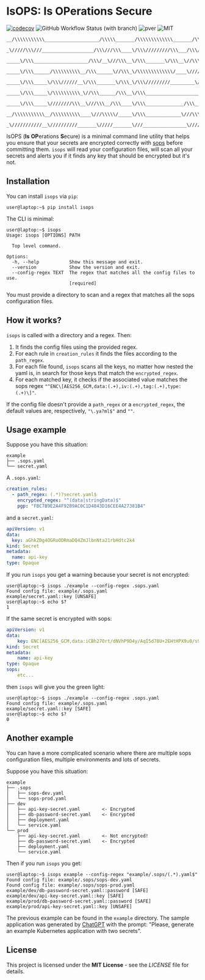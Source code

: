 # IsOPS: **Is** **OP**erations **S**ecure

[![codecov](https://codecov.io/gh/lorenzophys/isops/branch/main/graph/badge.svg?token=7RQ5P3X22D)](https://codecov.io/gh/lorenzophys/isops)
![GitHub Workflow Status (with branch)](https://img.shields.io/github/actions/workflow/status/lorenzophys/isops/test-workflow.yml?branch=main&label=tests)
![pver](https://img.shields.io/pypi/pyversions/isops)
![MIT](https://img.shields.io/github/license/lorenzophys/isops)

```ascii
__/\\\\\\\\\\\____________________/\\\\\_______/\\\\\\\\\\\\\_______/\\\\\\\\\\\___        
 _\/////\\\///___________________/\\\///\\\____\/\\\/////////\\\___/\\\/////////\\\_       
  _____\/\\\____________________/\\\/__\///\\\__\/\\\_______\/\\\__\//\\\______\///__      
   _____\/\\\______/\\\\\\\\\\__/\\\______\//\\\_\/\\\\\\\\\\\\\/____\////\\\_________     
    _____\/\\\_____\/\\\//////__\/\\\_______\/\\\_\/\\\/////////_________\////\\\______    
     _____\/\\\_____\/\\\\\\\\\\_\//\\\______/\\\__\/\\\_____________________\////\\\___   
      _____\/\\\_____\////////\\\__\///\\\__/\\\____\/\\\______________/\\\______\//\\\__  
       __/\\\\\\\\\\\__/\\\\\\\\\\____\///\\\\\/_____\/\\\_____________\///\\\\\\\\\\\/___ 
        _\///////////__\//////////_______\/////_______\///________________\///////////_____

```

IsOPS (**Is** **OP**erations **S**ecure) is a minimal command line utility that helps you ensure that your secrets are encrypted correctly with [sops](https://github.com/mozilla/sops) before committing them. `isops` will read your configuration files, will scan all your secrets and alerts you if it finds any key that should be encrypted but it's not.

## Installation

You can install `isops` via `pip`:

```console
user@laptop:~$ pip install isops
```

The CLI is minimal:

```console
user@laptop:~$ isops
Usage: isops [OPTIONS] PATH

  Top level command.

Options:
  -h, --help           Show this message and exit.
  --version            Show the version and exit.
  --config-regex TEXT  The regex that matches all the config files to use.
                       [required]
```

You must provide a directory to scan and a regex that matches all the sops configuration files.

## How it works?

`isops` is called with a directory and a regex. Then:

1. It finds the config files using the provided regex.
2. For each rule in `creation_rules` it finds the files according to the `path_regex`.
3. For each file found, `isops` scans all the keys, no matter how nested the yaml is, in search for those keys that match the `encrypted_regex`.
4. For each matched key, it checks if the associated value matches the sops regex `"^ENC\[AES256_GCM,data:(.+),iv:(.+),tag:(.+),type:(.+)\]"`.

If the config file doesn't provide a `path_regex` or a `encrypted_regex`, the default values are, respectively, `"\.ya?ml$"` and `""`.

## Usage example

Suppose you have this situation:

```text
example
├── .sops.yaml
└── secret.yaml
```

A `.sops.yaml`:

```yaml
creation_rules:
  - path_regex: (.*)?secret.yaml$
    encrypted_regex: "^(data|stringData)$"
    pgp: "FBC7B9E2A4F9289AC0C1D4843D16CEE4A27381B4"
```

and a `secret.yaml`:

```yaml
apiVersion: v1
data:
  key: aGhkZDg4OGRoODRmaDQ4ZmJlbnNta21rbHdtc2k4
kind: Secret
metadata:
  name: api-key
type: Opaque
```

If you run `isops` you get a warning because your secret is not encrypted:

```console
user@laptop:~$ isops ./example --config-regex .sops.yaml
Found config file: example/.sops.yaml
example/secret.yaml::key [UNSAFE]
user@laptop:~$ echo $?
1
```

If the same secret is encrypted with sops:

```yaml
apiVersion: v1
data:
    key: ENC[AES256_GCM,data:iCBh27Ort/dNVhP9D4y/AqI5d78U+2EHtHPX9u0/s9ANhA2VeqKSOQ==,iv:HkQVUgB6nvN3TU355K/PTU2NroahHAdoJhzJdgZFMwo=,tag:ayNppVmYJ/MLGrW9RtjV1A==,type:str]
kind: Secret
metadata:
    name: api-key
type: Opaque
sops:
    etc...

```

then `isops` will give you the green light:

```console
user@laptop:~$ isops ./example --config-regex .sops.yaml
Found config file: example/.sops.yaml
example/secret.yaml::key [SAFE]
user@laptop:~$ echo $?
0
```

## Another example

You can have a more complicated scenario where there are multiple sops configuration files, multiple environments and lots of secrets.

Suppose you have this situation:

```text
example
├── .sops
│   ├── sops-dev.yaml
│   └── sops-prod.yaml
├── dev
│   ├── api-key-secret.yaml        <- Encrypted
│   ├── db-password-secret.yaml    <- Encrypted
│   ├── deployment.yaml
│   └── service.yaml
└── prod
    ├── api-key-secret.yaml        <- Not encrypted!
    ├── db-password-secret.yaml    <- Encrypted
    ├── deployment.yaml
    └── service.yaml
```

Then if you run `isops` you get:

```console
user@laptop:~$ isops example --config-regex "example/.sops/(.*).yaml$"
Found config file: example/.sops/sops-dev.yaml
Found config file: example/.sops/sops-prod.yaml
example/dev/db-password-secret.yaml::password [SAFE]
example/dev/api-key-secret.yaml::key [SAFE]
example/prod/db-password-secret.yaml::password [SAFE]
example/prod/api-key-secret.yaml::key [UNSAFE]
```

The previous example can be found in the `example` directory. The sample application was generated by [ChatGPT](https://chat.openai.com/chat) with the prompt: "Please, generate an example Kubernetes application with two secrets".

## License

This project is licensed under the **MIT License** - see the *LICENSE* file for details.
